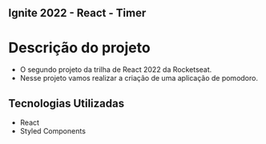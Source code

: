 ## Ignite 2022 - React - Timer

# Descrição do projeto
- O segundo projeto da trilha de React 2022 da Rocketseat.
- Nesse projeto vamos realizar a criação de uma aplicação de pomodoro.

## Tecnologias Utilizadas
- React
- Styled Components